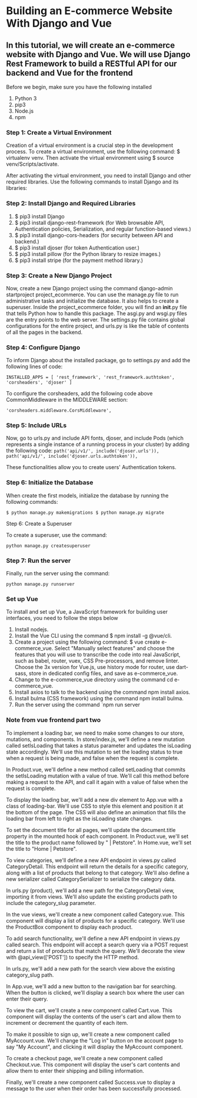 # Building an E-commerce Website With Django and Vue

## In this tutorial, we will create an e-commerce website with Django and Vue. We will use Django Rest Framework to build a RESTful API for our backend and Vue for the frontend

Before we begin, make sure you have the following installed

1. Python 3
2. pip3
3. Node.js
4. npm

### Step 1: Create a Virtual Environment

Creation of a virtual environment is a crucial step in the development process. To create a virtual environment, use the following command: $ virtualenv venv. Then activate the virtual environment using $ source venv/Scripts/activate.

After activating the virtual environment, you need to install Django and other required libraries. Use the following commands to install Django and its libraries:

### Step 2: Install Django and Required Libraries

1. $ pip3 install Django
2. $ pip3 install django-rest-framework     (for Web browsable API, Authentication policies, Serialization, and regular function-based views.)
3. $ pip3 install django-cors-headers       (for security between API and backend.)
4. $ pip3 install djoser                    (for token Authentication user.)
5. $ pip3 install pillow                    (for the Python library to resize images.)
6. $ pip3 install stripe                    (for the payment method library.)

### Step 3: Create a New Django Project

Now, create a new Django project using the command django-admin startproject project_ecommerce. You can use the manage.py file to run administrative tasks and initialize the database. It also helps to create a superuser. Inside the project_ecommerce folder, you will find an __init__.py file that tells Python how to handle this package. The asgi.py and wsgi.py files are the entry points to the web server. The settings.py file contains global configurations for the entire project, and urls.py is like the table of contents of all the pages in the backend.

### Step 4: Configure Django

To inform Django about the installed package, go to settings.py and add the following lines of code:

`INSTALLED_APPS = [
'rest_framework', 'rest_framework.authtoken', 'corsheaders', 'djoser'
]`

To configure the corsheaders, add the following code above CommonMiddleware in the MIDDLEWARE section:

`'corsheaders.middleware.CorsMiddleware',`

### Step 5: Include URLs

Now, go to urls.py and include API fonts, djoser, and include Pods (which represents a single instance of a running process in your cluster) by adding the following code:
`path('api/v1/', include('djoser.urls')), path('api/v1/', include('djoser.urls.authtoken')),`

These functionalities allow you to create users' Authentication tokens.

### Step 6: Initialize the Database

When create the first models, initialize the database by running the following commands:

`$ python manage.py makemigrations $ python manage.py migrate`

Step 6: Create a Superuser

To create a superuser, use the command:

`python manage.py createsuperuser`

### Step 7: Run the server

Finally, run the server using the command:

`python manage.py runserver`

### Set up Vue

To install and set up Vue, a JavaScript framework for building user interfaces, you need to follow the steps below

1. Install nodejs.
2. Install the Vue CLI using the command $ npm install -g @vue/cli.
3. Create a project using the following command: $ vue create e-commerce_vue. Select "Manually select features" and choose the features that you will use to transcribe the code into real JavaScript, such as babel, router, vuex, CSS Pre-processors, and remove linter. Choose the 3x version for Vue.js, use history mode for router, use dart-sass, store in dedicated config files, and save as e-commerce_vue.
4. Change to the e-commerce_vue directory using the command cd e-commerce_vue.
5. Install axios to talk to the backend using the command npm install axios.
6. Install bulma (CSS framework) using the command npm install bulma.
7. Run the server using the command `npm run server

### Note from vue frontend part two

To implement a loading bar, we need to make some changes to our store, mutations, and components. In store/index.js, we'll define a new mutation called setIsLoading that takes a status parameter and updates the isLoading state accordingly. We'll use this mutation to set the loading status to true when a request is being made, and false when the request is complete.

In Product.vue, we'll define a new method called setLoading that commits the setIsLoading mutation with a value of true. We'll call this method before making a request to the API, and call it again with a value of false when the request is complete.

To display the loading bar, we'll add a new div element to App.vue with a class of loading-bar. We'll use CSS to style this element and position it at the bottom of the page. The CSS will also define an animation that fills the loading bar from left to right as the isLoading state changes.

To set the document title for all pages, we'll update the document.title property in the mounted hook of each component. In Product.vue, we'll set the title to the product name followed by " | Petstore". In Home.vue, we'll set the title to "Home | Petstore".

To view categories, we'll define a new API endpoint in views.py called CategoryDetail. This endpoint will return the details for a specific category, along with a list of products that belong to that category. We'll also define a new serializer called CategorySerializer to serialize the category data.

In urls.py (product), we'll add a new path for the CategoryDetail view, importing it from views. We'll also update the existing products path to include the category_slug parameter.

In the vue views, we'll create a new component called Category.vue. This component will display a list of products for a specific category. We'll use the ProductBox component to display each product.

To add search functionality, we'll define a new API endpoint in views.py called search. This endpoint will accept a search query via a POST request and return a list of products that match the query. We'll decorate the view with @api_view(['POST']) to specify the HTTP method.

In urls.py, we'll add a new path for the search view above the existing category_slug path.

In App.vue, we'll add a new button to the navigation bar for searching. When the button is clicked, we'll display a search box where the user can enter their query.

To view the cart, we'll create a new component called Cart.vue. This component will display the contents of the user's cart and allow them to increment or decrement the quantity of each item.

To make it possible to sign up, we'll create a new component called MyAccount.vue. We'll change the "Log in" button on the account page to say "My Account", and clicking it will display the MyAccount component.

To create a checkout page, we'll create a new component called Checkout.vue. This component will display the user's cart contents and allow them to enter their shipping and billing information.

Finally, we'll create a new component called Success.vue to display a message to the user when their order has been successfully processed.
